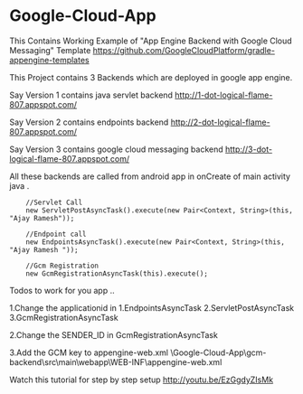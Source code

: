 Google-Cloud-App
================

This Contains Working Example of "App Engine Backend with Google Cloud Messaging" Template 
https://github.com/GoogleCloudPlatform/gradle-appengine-templates

This Project contains 3 Backends which are deployed in google app engine.

Say Version 1 contains java servlet backend
  http://1-dot-logical-flame-807.appspot.com/

Say Version 2 contains endpoints backend
  http://2-dot-logical-flame-807.appspot.com/

Say Version 3 contains google cloud messaging backend
  http://3-dot-logical-flame-807.appspot.com/
  

All these backends are called from android app in onCreate of main activity java .
 
        //Servlet Call
        new ServletPostAsyncTask().execute(new Pair<Context, String>(this, "Ajay Ramesh"));

        //Endpoint call
        new EndpointsAsyncTask().execute(new Pair<Context, String>(this, "Ajay Ramesh "));

        //Gcm Registration
        new GcmRegistrationAsyncTask(this).execute();
        
        
  Todos to work for you app ..
  
  1.Change the applicationid in 
      1.EndpointsAsyncTask 
      2.ServletPostAsyncTask
      3.GcmRegistrationAsyncTask
  
  2.Change the SENDER_ID in GcmRegistrationAsyncTask
  
  3.Add the GCM key to appengine-web.xml
   <property name="gcm.api.key" value="YourPublicKey" />
   \Google-Cloud-App\gcm-backend\src\main\webapp\WEB-INF\appengine-web.xml

  
  Watch this tutorial for step by step setup http://youtu.be/EzGgdyZIsMk
  
